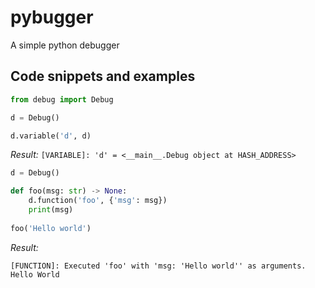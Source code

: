 # pybugger
A simple python debugger

## Code snippets and examples
```py
from debug import Debug

d = Debug()

d.variable('d', d)
```
*Result:*
```[VARIABLE]: 'd' = <__main__.Debug object at HASH_ADDRESS>```

```py
d = Debug()

def foo(msg: str) -> None:
	d.function('foo', {'msg': msg})
	print(msg)
	
foo('Hello world')
```
*Result:*
```
[FUNCTION]: Executed 'foo' with 'msg: 'Hello world'' as arguments.
Hello World
```
